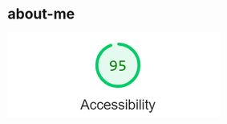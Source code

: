 # about-me

![Accessibility score for this page](./Accessibility%20-%20Lab%202.png "Accessibility score for this page")
